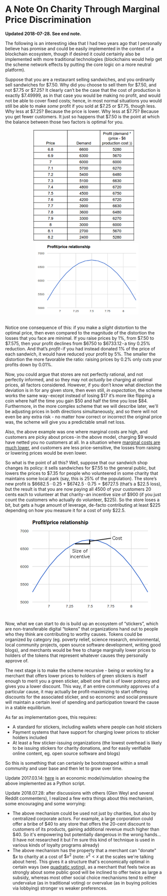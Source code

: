 [category]: <> (General)
[date]: <> (2017/03/12)
[title]: <> (A Note On Charity Through Marginal Price Discrimination)
[pandoc]: <> (--mathjax)

# A Note On Charity Through Marginal Price Discrimination
**Updated 2018-07-28. See end note.**

The following is an interesting idea that I had two years ago that I personally believe has promise and could be easily implemented in the context of a blockchain ecosystem, though if desired it could certainly also be implemented with more traditional technologies (blockchains would help get the scheme network effects by putting the core logic on a more neutral platform).

Suppose that you are a restaurant selling sandwiches, and you ordinarily sell sandwiches for $7.50. Why did you choose to sell them for $7.50, and not $7.75 or $7.25? It clearly can’t be the case that the cost of production is exactly $7.49999, as in that case you would be making no profit, and would not be able to cover fixed costs; hence, in most normal situations you would still be able to make _some_ profit if you sold at $7.25 or $7.75, though less. Why less at $7.25? Because the price is lower. Why less at $7.75? Because you get fewer customers. It just so happens that $7.50 is the point at which the balance between those two factors is optimal for you.

<center>
<img src="/images/a-note-on-charity-files/pic1.png" style="width: 330px">
<img src="/images/a-note-on-charity-files/pic2.png" style="width: 330px; margin-left: 20px">
</center>
<br>

Notice one consequence of this: if you make a _slight_ distortion to the optimal price, then even compared to the magnitude of the distortion the losses that you face are minimal. If you raise prices by 1%, from $7.50 to $7.575, then your profit declines from $6750 to $6733.12 - a tiny 0.25% reduction. And that’s _profit_ - if you had instead donated 1% of the price of each sandwich, it would have reduced your profit by 5%. The smaller the distortion the more favorable the ratio: raising prices by 0.2% only cuts your profits down by 0.01%.

Now, you could argue that stores are not perfectly rational, and not perfectly informed, and so they may not _actually_ be charging at optimal prices, all factors considered. However, if you don’t know what direction the deviation is in for any given store, then even still, _in expectation_, the scheme works the same way - except instead of losing $17 it’s more like flipping a coin where half the time you gain $50 and half the time you lose $84. Furthermore, in the more complex scheme that we will describe later, we'll be adjusting prices in both directions simultaneously, and so there will not even be any extra risk - no matter how correct or incorrect the original price was, the scheme will give you a predictable small net loss.

Also, the above example was one where marginal costs are high, and customers are picky about prices - in the above model, charging $9 would have netted you no customers at all. In a situation where [marginal costs are much lower](http://www.thezeromarginalcostsociety.com/), and customers are less price-sensitive, the losses from raising or lowering prices would be even lower.

So what is the point of all this? Well, suppose that our sandwich shop changes its policy: it sells sandwiches for $7.55 to the general public, but lowers the prices to $7.35 for people who volunteered in some charity that maintains some local park (say, this is 25% of the population). The store’s new profit is $\$6682.5 \cdot 0.25+\$6742.5 \cdot 0.75=\$6727.5$ (that’s a $22.5 loss), but the result is that you are now paying all 4500 of your customers 20 cents each to volunteer at that charity - an incentive size of $900 (if you just count the customers who actually do volunteer, $225). So the store loses a bit, but gets a huge amount of leverage, de-facto contributing at least $225 depending on how you measure it for a cost of only $22.5.

<center>
<img src="/images/a-note-on-charity-files/pic3.png">
</center>
<br>

Now, what we can start to do is build up an ecosystem of “stickers”, which are non-transferable digital “tokens” that organizations hand out to people who they think are contributing to worthy causes. Tokens could be organized by category (eg. poverty relief, science research, environmental, local community projects, open source software development, writing good blogs), and merchants would be free to charge marginally lower prices to holders of the tokens that represent whatever causes they personally approve of.

The next stage is to make the scheme recursive - being or working for a merchant that offers lower prices to holders of green stickers is itself enough to merit you a green sticker, albeit one that is of lower potency and gives you a lower discount. This way, if an entire community approves of a particular cause, it may actually be profit-maximizing to start offering discounts for the associated sticker, and so economic and social pressure will maintain a certain level of spending and participation toward the cause in a stable equilibrium.

As far as implementation goes, this requires:

* A standard for stickers, including wallets where people can hold stickers
* Payment systems that have support for charging lower prices to sticker holders included
* At least a few sticker-issuing organizations (the lowest overhead is likely to be issuing stickers for charity donations, and for easily verifiable online content, eg. open source software and blogs)

So this is something that can certainly be bootstrapped within a small community and user base and then let to grow over time.

Update 2017.03.14: [here](https://github.com/vbuterin/research/blob/master/charity_sim.py) is an economic model/simulation showing the above implemented as a Python script.

Update 2018.07.28: after discussions with others (Glen Weyl and several Reddit commenters), I realized a few extra things about this mechanism, some encouraging and some worrying:

* The above mechanism could be used not just by charities, but also by centralized corporate actors. For example, a large corporation could offer a bribe of $40 to any store that offers the 20-cent discount to customers of its products, gaining additional revenue much higher than $40. So it's empowering but potentially dangerous in the wrong hands... (I have not researched it but I'm sure this kind of technique is used in various kinds of loyalty programs already)
* The above mechanism has the property that a merchant can "donate" $\$x$ to charity at a cost of $\$x^{2}$ (note: $x^{2}<x$ at the scales we're talking about here). This gives it a structure that's economically optimal in certain ways (see [quadratic voting](https://papers.ssrn.com/sol3/papers.cfm?abstract_id=2003531)), as a merchant that feels twice as strongly about some public good will be inclined to offer twice as large a subsidy, whereas most other social choice mechanisms tend to either undervalue (as in traditional voting) or overvalue (as in buying policies via lobbying) stronger vs weaker preferences.
